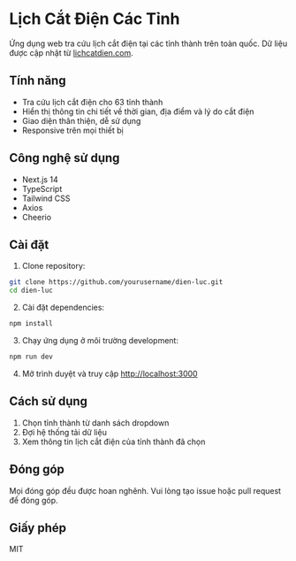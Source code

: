 # Lịch Cắt Điện Các Tỉnh

Ứng dụng web tra cứu lịch cắt điện tại các tỉnh thành trên toàn quốc. Dữ liệu được cập nhật từ [lichcatdien.com](https://lichcatdien.com).

## Tính năng

- Tra cứu lịch cắt điện cho 63 tỉnh thành
- Hiển thị thông tin chi tiết về thời gian, địa điểm và lý do cắt điện
- Giao diện thân thiện, dễ sử dụng
- Responsive trên mọi thiết bị

## Công nghệ sử dụng

- Next.js 14
- TypeScript
- Tailwind CSS
- Axios
- Cheerio

## Cài đặt

1. Clone repository:
```bash
git clone https://github.com/yourusername/dien-luc.git
cd dien-luc
```

2. Cài đặt dependencies:
```bash
npm install
```

3. Chạy ứng dụng ở môi trường development:
```bash
npm run dev
```

4. Mở trình duyệt và truy cập [http://localhost:3000](http://localhost:3000)

## Cách sử dụng

1. Chọn tỉnh thành từ danh sách dropdown
2. Đợi hệ thống tải dữ liệu
3. Xem thông tin lịch cắt điện của tỉnh thành đã chọn

## Đóng góp

Mọi đóng góp đều được hoan nghênh. Vui lòng tạo issue hoặc pull request để đóng góp.

## Giấy phép

MIT
